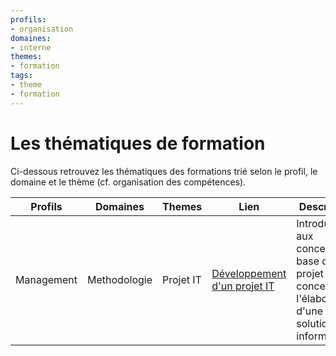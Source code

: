 ```yaml
---
profils:
- organisation
domaines:
- interne
themes:
- formation
tags:
- theme
- formation
---
```

# Les thématiques de formation

Ci-dessous retrouvez les thématiques des formations trié selon le profil, le domaine et le thème (cf. organisation des compétences). 

| Profils    | Domaines     | Themes    | Lien                                                               | Description                                                                                         |
| ---------- | ------------ | --------- | ------------------------------------------------------------------ | --------------------------------------------------------------------------------------------------- |
| Management | Methodologie | Projet IT | [Développement d'un projet IT](./projet/developpement-dun-projet-it.md) | Introduction aux concepts de base d'un projet concernant l'élaboration d'une solution informatique. |


